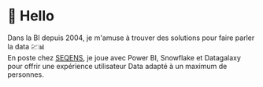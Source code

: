 # :wave: Hello </BR>
Dans la BI depuis 2004, je m'amuse à trouver des solutions pour faire parler la data :chart::bar_chart: </BR>
En poste chez [SEQENS](https://www.seqens.fr/), je joue avec Power BI, Snowflake et Datagalaxy pour offrir une expérience utilisateur Data adapté à un maximum de personnes.
